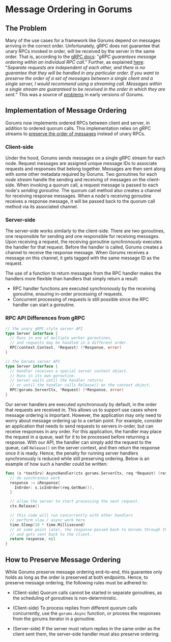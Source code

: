 # Message Ordering in Gorums

## The Problem

Many of the use cases for a framework like Gorums depend on messages arriving in the correct order.
Unfortunately, gRPC does not guarantee that unary RPCs invoked in order, will be received by the server in the same order.
That is, according to the [gRPC docs](https://grpc.io/docs/what-is-grpc/core-concepts/):
"*gRPC guarantees message ordering within an individual RPC call.*"
Further, as explained [here](https://github.com/grpc/grpc/issues/10853#issuecomment-297478862):
"*Separate requests are independent of each other, and there is no guarantee that they will be handled in any particular order. If you want to preserve the order of a set of messages between a single client and a single server, I would recommend using a streaming call. Messages within a single stream are guaranteed to be received in the order in which they are sent.*"
This was a source of [problems](https://github.com/relab/gorums/issues/16) in early versions of Gorums.

## Implementation of Message Ordering

Gorums now implements ordered RPCs between client and server, in addition to ordered quorum calls.
This implementation relies on gRPC streams to [preserve the order of messages](https://grpc.io/docs/what-is-grpc/core-concepts/) instead of unary RPCs.

### Client-side

Under the hood, Gorums sends messages on a single gRPC stream for each node.
Request messages are assigned unique message IDs to associate requests and responses that belong together.
Messages are then sent along with some other metadata required by Gorums.
Two goroutines for each *node stream* handle the sending and receiving of messages on the client-side.
When invoking a quorum call, a request message is passed to each node's *sending goroutine*.
The quorum call method also creates a channel for receiving response messages.
When a node's receiving goroutine receives a response message, it will be passed back to the quorum call method via its associated channel.

### Server-side

The server-side works similarly to the client-side.
There are two goroutines, one responsible for sending and one responsible for receiving messages.
Upon receiving a request, the receiving goroutine *synchronously* executes the handler for that request.
Before the handler is called, Gorums creates a channel to receive the response message.
When Gorums receives a message on this channel, it gets tagged with the same message ID as the request.

The use of a function to return messages from the RPC handler makes the handlers more flexible than handlers that simply return a result:

* RPC handler functions are executed synchronously by the receiving goroutine, ensuring in-order processing of requests.
* Concurrent processing of requests is still possible since the RPC handler can start a goroutine.

### RPC API Differences from gRPC

```go
// the unary gRPC-style server API
type Server interface {
  // Runs in one of multiple worker goroutines,
  // and requests may be handled in a different order.
  RPC(context.Context, *Request) (*Response, error)
}

// the Gorums server API
type Server interface {
  // Handler receives a special server context object.
  // Runs in its own goroutine.
  // Server waits until the handler returns
  // or until the handler calls Release() on the context object.
  RPC(gorums.ServerCtx, *Request) (*Response, error)
}
```

Our server handlers are executed synchronously by default, in the order that requests are received in.
This allows us to support use cases where message ordering is important.
However, the application may only need to worry about message ordering up to a certain point.
For example, consider an application that needs to send requests to servers in-order, but can receive responses in any order.
For this application, the handler may place the request in a queue, wait for it to be processed before returning a response.
With our API, the handler can simply add the request to the queue, call `Release()` on the server context,
and then return the response once it is ready.
Hence, the penalty for running server handlers synchronously is reduced while still preserving ordering.
Below is an example of how such a handler could be written:

```go
func (s *testSrv) AsyncHandler(ctx gorums.ServerCtx, req *Request) (resp *Response, err error) {
  // do synchronous work
  response := &Response{
    InOrder: s.isInOrder(req.GetNum()),
  }

  // allow the server to start processing the next request.
  ctx.Release()

  // this code will run concurrently with other handlers
  // perform slow / async work here
  time.Sleep(10 * time.Millisecond)
  // at some point later, the response passed back to Gorums through the `ret` function,
  // and gets sent back to the client.
  return response, nil
}
```

## How to Preserve Message Ordering

While Gorums preserve message ordering end-to-end, this guarantee only holds as long as the order is preserved at both endpoints.
Hence, to preserve message ordering, the following rules must be adhered to:

* (Client-side) Quorum calls cannot be started in separate goroutines, as the scheduling of goroutines is non-deterministic.

* (Client-side) To process replies from different quorum calls concurrently, use the `gorums.Async` function, or process the responses from the gorums iterator in a goroutine.

* (Server-side) If the server must return replies in the same order as the client sent them, the server-side handler must also preserve ordering.
